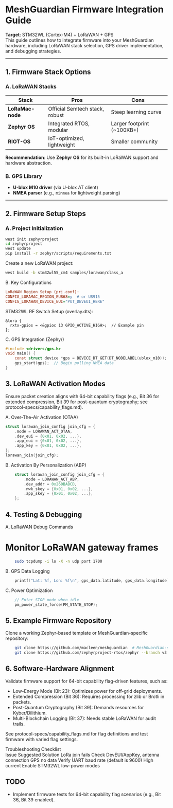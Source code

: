 # MeshGuardian Firmware Integration Guide

**Target**: STM32WL (Cortex-M4) + LoRaWAN + GPS  
This guide outlines how to integrate firmware into your MeshGuardian hardware, including LoRaWAN stack selection, GPS driver implementation, and debugging strategies.

---

## 1. Firmware Stack Options

### A. LoRaWAN Stacks

| Stack         | Pros                                  | Cons                        |
|---------------|---------------------------------------|-----------------------------|
| **LoRaMac-node** | Official Semtech stack, robust        | Steep learning curve        |
| **Zephyr OS**    | Integrated RTOS, modular              | Larger footprint (~100KB+) |
| **RIOT-OS**      | IoT-optimized, lightweight            | Smaller community           |

**Recommendation**: Use **Zephyr OS** for its built-in LoRaWAN support and hardware abstraction.

### B. GPS Library

- **U-blox M10 driver** (via U-blox AT client)
- **NMEA parser** (e.g., `minmea` for lightweight parsing)

---

## 2. Firmware Setup Steps

### A. Project Initialization

```bash
west init zephyrproject
cd zephyrproject
west update
pip install -r zephyr/scripts/requirements.txt
```  

Create a new LoRaWAN project:  
```bash
west build -b stm32wl55_cm4 samples/lorawan/class_a
```  

B. Key Configurations
```ini
LoRaWAN Region Setup (prj.conf):  
CONFIG_LORAMAC_REGION_EU868=y  # or US915
CONFIG_LORAWAN_DEVICE_EUI="PUT_DEVEUI_HERE"
```  

STM32WL RF Switch Setup (overlay.dts):  
```dts
&lora {
  rxtx-gpios = <&gpioc 13 GPIO_ACTIVE_HIGH>;  // Example pin
};
```  

C. GPS Integration (Zephyr)  
```c
#include <drivers/gps.h>
void main() {
    const struct device *gps = DEVICE_DT_GET(DT_NODELABEL(ublox_m10));
    gps_start(gps);  // Begin polling NMEA data
}
```  

## 3. LoRaWAN Activation Modes  
Ensure packet creation aligns with 64-bit capability flags (e.g., Bit 36 for extended compression, Bit 39 for post-quantum cryptography; see protocol-specs/capability_flags.md).  

A. Over-The-Air Activation (OTAA) 
```c
struct lorawan_join_config join_cfg = {
    .mode = LORAWAN_ACT_OTAA,
    .dev_eui = {0x01, 0x02, ...},
    .app_eui = {0x01, 0x02, ...},
    .app_key = {0x01, 0x02, ...},
};
lorawan_join(join_cfg);
```  
B. Activation By Personalization (ABP) 
```c
    struct lorawan_join_config join_cfg = {
        .mode = LORAWAN_ACT_ABP,
        .dev_addr = 0x260BABCD,
        .nwk_skey = {0x01, 0x02, ...},
        .app_skey = {0x01, 0x02, ...},
    };
```  
## 4. Testing & Debugging
A. LoRaWAN Debug Commands  
# Monitor LoRaWAN gateway frames
```bash
    sudo tcpdump -i lo -X -n udp port 1700
```  

B. GPS Data Logging  
```c
    printf("Lat: %f, Lon: %f\n", gps_data.latitude, gps_data.longitude);
```

C. Power Optimization 
```c
    // Enter STOP mode when idle
    pm_power_state_force(PM_STATE_STOP);
```  

## 5. Example Firmware Repository
Clone a working Zephyr-based template or MeshGuardian-specific repository:    
```bash
    git clone https://github.com/macleen/meshguardian  # MeshGuardian-specific
    git clone https://github.com/zephyrproject-rtos/zephyr --branch v3.4.0  # Zephyr template
```  

## 6. Software-Hardware Alignment
Validate firmware support for 64-bit capability flag-driven features, such as:  

- Low-Energy Mode (Bit 23): Optimizes power for off-grid deployments.
- Extended Compression (Bit 36): Requires processing for zlib or Brotli in packets.
- Post-Quantum Cryptography (Bit 39): Demands resources for Kyber/Dilithium.
- Multi-Blockchain Logging (Bit 37): Needs stable LoRaWAN for audit trails.  

See protocol-specs/capability_flags.md for flag definitions and test firmware with varied flag settings.


Troubleshooting Checklist  
Issue	Suggested Solution
LoRa join fails	Check DevEUI/AppKey, antenna connection
GPS no data	Verify UART baud rate (default is 9600)
High current	Enable STM32WL low-power modes

## TODO  
- Implement firmware tests for 64-bit capability flag scenarios (e.g., Bit 36, Bit 39 enabled).